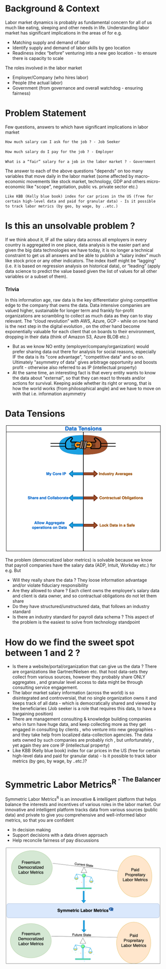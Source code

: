 # Background & Context

Labor market dynamics is probably as fundamental concern for all of us much like eating, sleeping and other needs in life. Understanding labor market has significant implications in the areas of for e.g.

- Matching supply and demand of labor
- Identify supply and demand of  labor skills by geo location
- Readiness index “before” venturing into a new geo location - to ensure there is capacity to scale  

The roles involved in the labor market

- Employer/Company (who hires labor)
- People (the actual labor)
- Government (from governance and overall watchdog - ensuring fairness)

# Problem Statement

Few questions, answers to which have significant implications in labor market

    How much salary can I ask for the job ? - Job Seeker

    How much salary do I pay for the job ? - Employer 

    What is a “fair” salary for a job in the labor market ? - Government

The answer to each of the above questions "depends" on too many variables that move daily in the labor market (some affected by macro-economic movements like stock market, technology, GDP and others micro-economic like "scope", negotiation, public vs. private sector etc.)

    Like KBB (Kelly blue book) index for car prices in the US (free for certain high-level data and paid for granular data) - Is it possible to track labor metrics (by geo, by wage, by ..etc.)

# Is this an unsolvable problem ?

If we think about it, IF all the salary data across all employers in every country is aggregated in one place, data analysis is the easier part and given the big data technologies we have today, it is no longer a technical constraint to get us all answers and be able to publish a “salary index” much like stock price or any other indicators. The index itself might be “lagging” (i.e. it is based on regression analysis on historical data), or “leading” (apply data science to predict the value based given the list of values for all other variables or a subset of them).

### Trivia 
In this information age, raw data is the key differentiator giving competitive edge to the company that owns the data. Data intensive companies are valued higher, sustainable for longer term and frankly for-profit organizations are scrambling to collect as much data as they can to stay relevant. The “cloud revolution” with AWS, Azure, GCP - while on one hand is the next step in the digital evolution , on the other hand become exponentially valuable for each client that on boards to their environment, dropping in their data (think of Amazon S3, Azure BLOB etc.)

- But as we know NO entity (employer/company/organization) would prefer sharing data out there for analysis for social reasons, especially IF the data is its "core advantage", "competitive data" and so on. Ultimately "asymmetry of data" gives arbitrage opportunity and boosts profit - otherwise also referred to as IP (intellectual property)
- At the same time, an interesting fact is that every entity wants to know the data about  "external", so that they can react to threats and/or actions for survival. Keeping aside whether its right or wrong, that is how the world works (from philosophical angle) and we have to move on with that i.e. information asymmetry

# Data Tensions
![Data Tensions](data_tensions.png)  

The problem (democratized labor metrics) is solvable because we know that payroll companies have the salary data (ADP, Intuit, Workday etc.) for e.g. But   
- Will they really share the data ? They loose information advantage and/or violate fiduciary responsibility
- Are they allowed to share ? Each client owns the employee's salary data and client is data owner, and so contractual obligations do not let them share
- Do they have structured/unstructured data, that follows an industry standard 
- Is there an industry standard for payroll data schema ? This aspect of the problem is the easiest to solve from technology standpoint

# How do we find the sweet spot between 1 and 2 ?
- Is there a website/portal/organization that can give us the data ? There are organizations like Gartner/Nielsen etc. that host data-sets they collect from various sources, however they probably share ONLY aggregates , and granular level access to data might be through consulting service engagement.
- The labor market salary information (across the world) is so disintegrated and controversial, that no single organization owns it and keeps track of all data - which is democratically shared and viewed by the beneficiaries (Job seeker is a role that requires this data, to have a bargaining position)
- There are management consulting & knowledge building companies who in turn have huge data, and keep collecting more as they get engaged in consulting by clients , who venture into new geographies - and they take help from localized data-collection agencies. The data sets owned by such companies are probably rich , but unfortunately , yet again they are core IP (intellectual property) 
- Like KBB (Kelly blue book) index for car prices in the US (free for certain high-level data and paid for granular data) - Is it possible to track labor metrics (by geo, by wage, by ..etc.)?

# Symmetric Labor Metrics<sup>R<sup> - The Balancer

Symmetric Labor Metrics<sup>R</sup>  is an innovative & intelligent platform that helps balance the interests and incentives of various roles in the labor market. 
Our innovative and intelligent platform tracks data from various sources (public data) and private to give you comprehensive and well-informed labor metrics, so that you are confident 
- In decision making
- Support decisions with a data driven approach
- Help reconcile fairness of pay discussions  

![Symmetric Labor Metrics](symmetric_labor_metrics.png)